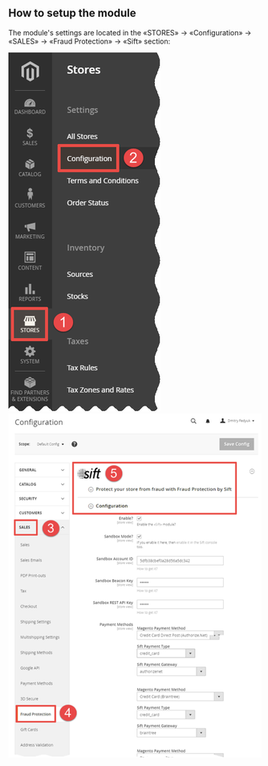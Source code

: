 ## How to setup the module
The module's settings are located in the «STORES» → «Configuration» → «SALES» → «Fraud Protection» → «Sift» section:   
<p float="left">
  <img src="https://raw.githubusercontent.com/Friends-of-Commerce/Sift-PaymentProtect/0.2.9/doc/stores--configuration.png" />
  <img src="https://raw.githubusercontent.com/Friends-of-Commerce/Sift-PaymentProtect/0.2.9/doc/sales--fraud-protection--sift.png" /> 
</p>
